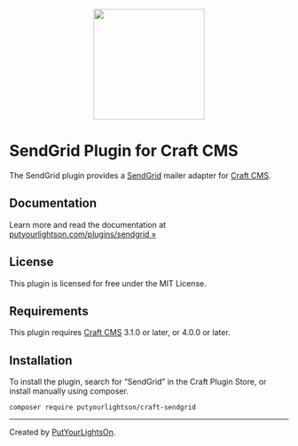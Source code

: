 <p align="center"><img width="200" src="src/icon.svg"></p>

# SendGrid Plugin for Craft CMS

The SendGrid plugin provides a [SendGrid](https://sendgrid.com/) mailer adapter for [Craft CMS](https://craftcms.com/).

## Documentation

Learn more and read the documentation at [putyourlightson.com/plugins/sendgrid »](https://putyourlightson.com/plugins/sendgrid)

## License

This plugin is licensed for free under the MIT License.

## Requirements

This plugin requires [Craft CMS](https://craftcms.com/) 3.1.0 or later, or 4.0.0 or later.

## Installation

To install the plugin, search for “SendGrid” in the Craft Plugin Store, or install manually using composer.

```shell
composer require putyourlightson/craft-sendgrid
```

---

Created by [PutYourLightsOn](https://putyourlightson.com/).
